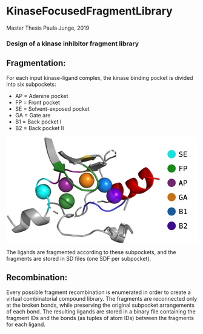 # KinaseFocusedFragmentLibrary

Master Thesis Paula Junge, 2019

### Design of a kinase inhibitor fragment library

## Fragmentation:

For each input kinase-ligand complex, the kinase binding pocket is divided into six subpockets:

* AP = Adenine pocket
* FP = Front pocket
* SE = Solvent-exposed pocket
* GA = Gate are
* B1 = Back pocket I
* B2 = Back pocket II

<img src ="./README_figures/subpocket_centers.jpg" width = "600" align="left"> 

<br clear="all" />

The ligands are fragmented according to these subpockets, and the fragments are stored in SD files (one SDF per subpocket).

## Recombination:

Every possible fragment recombination is enumerated in order to create a virtual combinatorial compound library. The fragments are reconnected only at the broken bonds, while preserving the original subpocket arrangements of each bond. The resulting ligands are stored in a binary file containing the fragment IDs and the bonds (as tuples of atom IDs) between the fragments for each ligand. 















